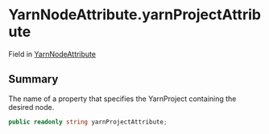 # YarnNodeAttribute.yarnProjectAttribute

Field in [YarnNodeAttribute](/api/csharp/yarn.unity.yarnnodeattribute.md)

## Summary


The name of a property that specifies the YarnProject containing the desired node.


```csharp
public readonly string yarnProjectAttribute;
```

